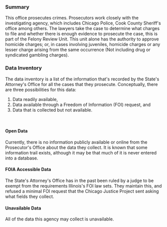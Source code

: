 ### Summary

This office prosecutes crimes. Prosecutors work closely with the investigating agency, which includes Chicago Police, Cook County Sheriff's office among others. The lawyers take the case to determine what charges to file and whether there is enough evidence to prosecute the case, this is part of the Felony Review Unit. This unit alone has the authority to approve homicide charges; or, in cases involving juveniles, homicide charges or any lesser charge arising from the same occurrence (Not including drug or syndicated gambling charges).  

### Data Inventory 

The data inventory is a list of the information that's recorded by the State's Attorney's Office for all the cases that they prosecute. Conceptually, there are three possibilities for this data:
<ol>
  <li>Data readily available,</li>
  <li>Data available through a Freedom of Information (FOI) request, and</li>
  <li>Data that is collected but not available.</li>
</ol>
<br>

#### Open Data

Currently, there is no information publicly available or online from the Prosecutor's Office about the data they collect. It is known that some information trail exists, although it may be that much of it is never entered into a database.

#### FOIA Accessible Data

The State's Attorney's Office has in the past been ruled by a judge to be exempt from the requirements Illinois's FOI law sets. They maintain this, and refused a minimal FOI request that the Chicago Justice Project sent asking what fields they collect.

#### Unavailable Data

All of the data this agency may collect is unavailable.

<br><br>